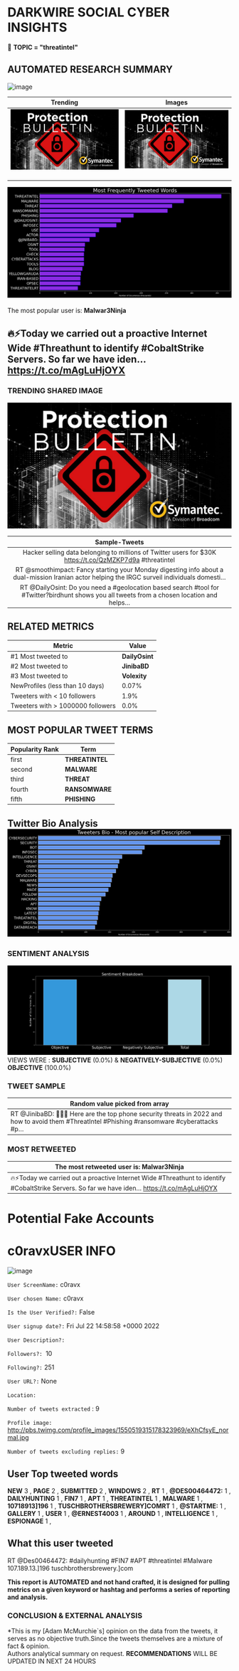 # DARKWIRE SOCIAL CYBER INSIGHTS 
&#x1F34E; **TOPIC = "threatintel"**

## AUTOMATED RESEARCH SUMMARY
  ![image](darkLogo.png)   

|  Trending  |   Images | 
:-------------------------:|:-------------------------:
|  ![image](assets/threatintel/imageFile1.jpg)     <img width=200/> | ![image](assets/threatintel/imageFile2.jpg) <img width=200/> |   
 
 
![image](assets/threatintel/TWEETS.png)
<br></br>
The most popular user is: **Malwar3Ninja**  
 

## 🔥⚡Today we carried out a proactive Internet Wide #Threathunt to identify #CobaltStrike Servers. So far we have iden… https://t.co/mAgLuHjOYX 

  




### TRENDING SHARED IMAGE

![image](assets/threatintel/twitterPostedImage.png)



|                **Sample-Tweets**        |
| :-------------: |
| Hacker selling data belonging to millions of Twitter users for $30K https://t.co/QzMZKP7d9a #threatintel |
| RT @smoothimpact: Fancy starting your Monday digesting info about a dual-mission Iranian actor helping the IRGC surveil individuals domesti… |
| RT @DailyOsint: Do you need a #geolocation based search #tool for #Twitter?birdhunt shows you all tweets from a chosen location and helps… |

## RELATED METRICS<br>
| Metric | Value |
| ------------- | ------------- |
| #1 Most tweeted to  | **DailyOsint** |
| #2 Most tweeted to  | **JinibaBD** |
| #3 Most tweeted to  | **Volexity** |
| NewProfiles (less than 10 days) | 0.07%  |
| Tweeters with < 10 followers  | 1.9%|
| Tweeters with > 1000000 followers  | 0.0%  |



## MOST POPULAR TWEET TERMS 


| Popularity Rank  | Term |
| ------------- | ------------- |
| first  | **THREATINTEL**  |
| second  | **MALWARE**  |
| third  | **THREAT** |
| fourth  | **RANSOMWARE**  |
| fifth  | **PHISHING**  |


## Twitter Bio Analysis![image](assets/threatintel/BIO.png)
### SENTIMENT ANALYSIS
![image](assets/threatintel/sentiment.png)
VIEWS WERE : **SUBJECTIVE**  (0.0%) & **NEGATIVELY-SUBJECTIVE** (0.0%) **OBJECTIVE** (100.0%)

### TWEET SAMPLE 
| Random value picked from array |
| ------------- |
|RT @JinibaBD: 👏👏👏 Here are the top phone security threats in 2022 and how to avoid them #ThreatIntel #Phishing #ransomware #cyberattacks #p… |

### MOST RETWEETED 

| The most retweeted user is: **Malwar3Ninja**  |
| ------------- |
| 🔥⚡Today we carried out a proactive Internet Wide #Threathunt to identify #CobaltStrike Servers. So far we have iden… https://t.co/mAgLuHjOYX |

# Potential Fake Accounts
 
# c0ravxUSER INFO
![image](http://pbs.twimg.com/profile_images/1550519315178323969/eXhCfsyE_normal.jpg)
 
`User ScreenName:` c0ravx 
 
`User chosen Name:` c0ravx 
 
`Is the User Verified?:` False 
 
`User signup date?:` Fri Jul 22 14:58:58 +0000 2022 
 
`User Description?:`  
 
`Followers?: `10 
 
`Following?:` 251 
 
`User URL?:` None 
 
`Location:`  
 
`Number of tweets extracted`  : 9 
 
`Profile image:` http://pbs.twimg.com/profile_images/1550519315178323969/eXhCfsyE_normal.jpg 
 
`Number of tweets excluding replies:` 9 
 

 

 
## User Top tweeted words 
 
**NEW** 3 , **PAGE** 2 , **SUBMITTED** 2 , **WINDOWS** 2 , **RT** 1 , **@DES00464472:** 1 , **DAILYHUNTING** 1 , **FIN7** 1 , **APT** 1 , **THREATINTEL** 1 , **MALWARE** 1 , **10718913]196** 1 , **TUSCHBROTHERSBREWERY]COMRT** 1 , **@STARTME:** 1 , **GALLERY** 1 , **USER** 1 , **@ERNEST4003** 1 , **AROUND** 1 , **INTELLIGENCE** 1 , **ESPIONAGE** 1 , 
 
## What this user tweeted
 
RT @Des00464472: #dailyhunting #FIN7 #APT #threatintel #Malware 
107.189.13.]196
tuschbrothersbrewery.]com
 

<b> This report is AUTOMATED and not hand crafted, it is designed for pulling metrics on a given keyword or hashtag and performs a series of reporting and analysis.</b>  
### CONCLUSION & EXTERNAL ANALYSIS

*This is my [Adam McMurchie`s] opinion on the data from the tweets, it serves as no objective truth.Since the tweets themselves are a mixture of fact & opinion.<br>
Authors analytical summary on request.
**RECOMMENDATIONS** WILL BE UPDATED IN NEXT  24 HOURS <br>